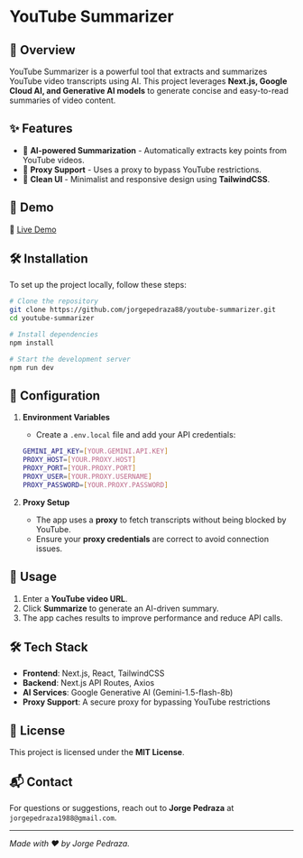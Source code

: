 # YouTube Summarizer

## 🚀 Overview

YouTube Summarizer is a powerful tool that extracts and summarizes YouTube video transcripts using AI. This project leverages **Next.js, Google Cloud AI, and Generative AI models** to generate concise and easy-to-read summaries of video content.

## ✨ Features

- 🎯 **AI-powered Summarization** - Automatically extracts key points from YouTube videos.
- 🔄 **Proxy Support** - Uses a proxy to bypass YouTube restrictions.
- 🎨 **Clean UI** - Minimalist and responsive design using **TailwindCSS**.

## 📸 Demo

🔗 [Live Demo](https://youtube-summarizer-sable.vercel.app/)

## 🛠️ Installation

To set up the project locally, follow these steps:

```sh
# Clone the repository
git clone https://github.com/jorgepedraza88/youtube-summarizer.git
cd youtube-summarizer

# Install dependencies
npm install

# Start the development server
npm run dev
```

## 🔧 Configuration

1. **Environment Variables**

   - Create a `.env.local` file and add your API credentials:

   ```sh
   GEMINI_API_KEY=[YOUR.GEMINI.API.KEY]
   PROXY_HOST=[YOUR.PROXY.HOST]
   PROXY_PORT=[YOUR.PROXY.PORT]
   PROXY_USER=[YOUR.PROXY.USERNAME]
   PROXY_PASSWORD=[YOUR.PROXY.PASSWORD]
   ```

2. **Proxy Setup**

   - The app uses a **proxy** to fetch transcripts without being blocked by YouTube.
   - Ensure your **proxy credentials** are correct to avoid connection issues.

## 📜 Usage

1. Enter a **YouTube video URL**.
2. Click **Summarize** to generate an AI-driven summary.
3. The app caches results to improve performance and reduce API calls.

## 🛠️ Tech Stack

- **Frontend**: Next.js, React, TailwindCSS
- **Backend**: Next.js API Routes, Axios
- **AI Services**: Google Generative AI (Gemini-1.5-flash-8b)
- **Proxy Support**: A secure proxy for bypassing YouTube restrictions

## 📄 License

This project is licensed under the **MIT License**.

## 📬 Contact

For questions or suggestions, reach out to **Jorge Pedraza** at `jorgepedraza1988@gmail.com`.

---

_Made with ❤️ by Jorge Pedraza._
